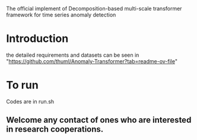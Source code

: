 The official implement of Decomposition-based multi-scale transformer framework for time series anomaly detection

# Introduction
the detailed requirements and datasets can be seen in "https://github.com/thuml/Anomaly-Transformer?tab=readme-ov-file"
# To run
Codes are in run.sh

## Welcome any contact of ones who are interested in research cooperations.
